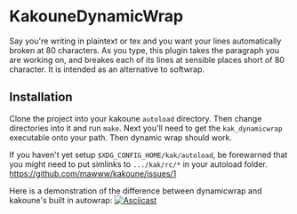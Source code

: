 # KakouneDynamicWrap

Say you're writing in plaintext or tex and you want your lines automatically 
broken at 80 characters.  As you type, this plugin takes the paragraph you are working 
on, and breakes each of its lines at sensible places short of 80 character. It is intended 
as an alternative to softwrap.

## Installation

Clone the project into your kakoune `autoload` directory.  Then change directories into
it and run `make`.  Next you'll need to get the `kak_dynamicwrap` executable onto your path.
Then dynamic wrap should work.

If you haven't yet setup `$XDG_CONFIG_HOME/kak/autoload`, be forewarned that you
might need to put simlinks to `.../kak/rc/*` in your autoload folder. https://github.com/mawww/kakoune/issues/1

Here is a demonstration of the difference between dynamicwrap and kakoune's built in autowrap:
[![Asciicast](https://asciinema.org/a/2379cer5hr09uvovqaltcjx4y.png)](https://asciinema.org/a/2379cer5hr09uvovqaltcjx4y)
